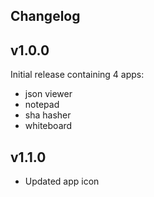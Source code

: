 Changelog
---

v1.0.0
--
Initial release containing 4 apps:
- json viewer
- notepad
- sha hasher
- whiteboard

v1.1.0
--
- Updated app icon
